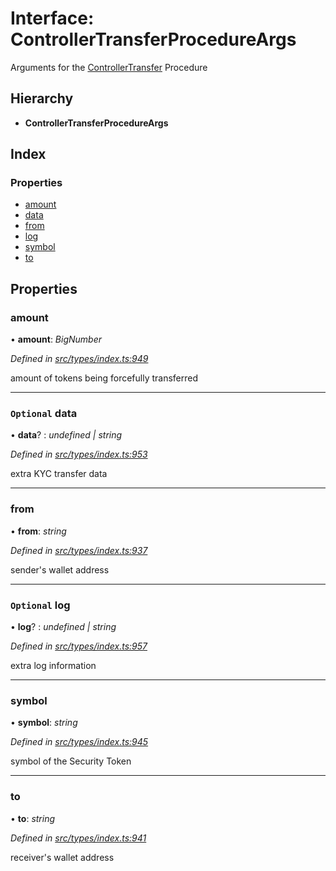 # Interface: ControllerTransferProcedureArgs

Arguments for the [ControllerTransfer](../enums/_types_index_.proceduretype.md#controllertransfer) Procedure

## Hierarchy

- **ControllerTransferProcedureArgs**

## Index

### Properties

- [amount](_types_index_.controllertransferprocedureargs.md#amount)
- [data](_types_index_.controllertransferprocedureargs.md#optional-data)
- [from](_types_index_.controllertransferprocedureargs.md#from)
- [log](_types_index_.controllertransferprocedureargs.md#optional-log)
- [symbol](_types_index_.controllertransferprocedureargs.md#symbol)
- [to](_types_index_.controllertransferprocedureargs.md#to)

## Properties

### amount

• **amount**: _BigNumber_

_Defined in [src/types/index.ts:949](https://github.com/PolymathNetwork/polymath-sdk/blob/660aba8/src/types/index.ts#L949)_

amount of tokens being forcefully transferred

---

### `Optional` data

• **data**? : _undefined | string_

_Defined in [src/types/index.ts:953](https://github.com/PolymathNetwork/polymath-sdk/blob/660aba8/src/types/index.ts#L953)_

extra KYC transfer data

---

### from

• **from**: _string_

_Defined in [src/types/index.ts:937](https://github.com/PolymathNetwork/polymath-sdk/blob/660aba8/src/types/index.ts#L937)_

sender's wallet address

---

### `Optional` log

• **log**? : _undefined | string_

_Defined in [src/types/index.ts:957](https://github.com/PolymathNetwork/polymath-sdk/blob/660aba8/src/types/index.ts#L957)_

extra log information

---

### symbol

• **symbol**: _string_

_Defined in [src/types/index.ts:945](https://github.com/PolymathNetwork/polymath-sdk/blob/660aba8/src/types/index.ts#L945)_

symbol of the Security Token

---

### to

• **to**: _string_

_Defined in [src/types/index.ts:941](https://github.com/PolymathNetwork/polymath-sdk/blob/660aba8/src/types/index.ts#L941)_

receiver's wallet address
